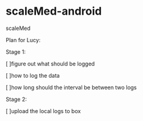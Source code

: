 scaleMed-android
================

scaleMed

Plan for Lucy:

Stage 1:

[ ]figure out what should be logged

[ ]how to log the data

[ ]how long should the interval be between two logs


Stage 2:

[ ]upload the local logs to box
